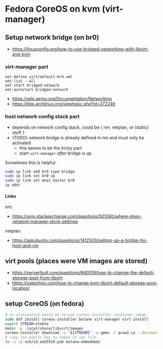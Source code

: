 # Fedora CoreOS on kvm (virt-manager)

## Setup network bridge (on br0)

* https://linuxconfig.org/how-to-use-bridged-networking-with-libvirt-and-kvm

### virt-manager part

```virsh
net-define virt/default-br0.xml 
net-list --all
net-start bridged-network
net-autostart bridged-network
```

* https://wiki.qemu.org/Documentation/Networking
* https://bbs.archlinux.org/viewtopic.php?id=272246

### host network config stack part

* depends on network config stack, could be { nm, netplan, or (static) stuff }
* (TODO) network bridge is already defined in nm and must only be activated
  + this seems to be the tricky part
  + start `virt-manager` _after_ bridge is up

Sometimes this is helpful:

```bash
sudo ip link add br0 type bridge
sudo ip link set br0 up
sudo ip link set eno1 master br0
ip addr
```

#### Links

nm:
* https://unix.stackexchange.com/questions/501260/where-does-network-manager-store-settings

netplan:
* https://askubuntu.com/questions/1412503/setting-up-a-bridge-for-host-and-vm

## virt pools (places were VM images are stored)

* https://serverfault.com/questions/840519/how-to-change-the-default-storage-pool-from-libvirt
* https://ostechnix.com/how-to-change-kvm-libvirt-default-storage-pool-location/

## setup CoreOS (on fedora)

```bash
# an alternative would be to use coreos-installer container image
sudo dnf install coreos-installer butane virt-manager virt-install
export STREAM=stable
mkdir -p .local/share/libvirt/images
coreos-installer download -s "${STREAM}" -p qemu -f qcow2.xz --decompress -C ~/.local/share/libvirt/images/
# copy ssh public key to embed in ign file
ln -s ~/.ssh/id_ed25519.pub butane-embedded/
```
